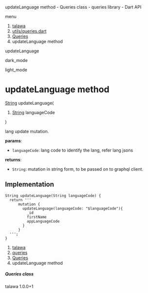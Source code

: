 




updateLanguage method - Queries class - queries library - Dart API







menu

1. [talawa](../../index.html)
2. [utils/queries.dart](../../file-___home_harshil_Desktop_open-source_palisadoes_talawa_lib_utils_queries/)
3. [Queries](../../file-___home_harshil_Desktop_open-source_palisadoes_talawa_lib_utils_queries/Queries-class.html)
4. updateLanguage method

updateLanguage


dark\_mode

light\_mode




# updateLanguage method


[String](https://api.flutter.dev/flutter/dart-core/String-class.html)
updateLanguage(

1. [String](https://api.flutter.dev/flutter/dart-core/String-class.html) languageCode

)

lang update mutation.

**params**:

* `languageCode`: lang code to identify the lang, refer lang jsons

**returns**:

* `String`: mutation in string form, to be passed on to graphql client.

## Implementation

```
String updateLanguage(String languageCode) {
  return '''
      mutation {
        updateLanguage(languageCode: "$languageCode"){
          _id
          firstName
          appLanguageCode
        }
      }
  ''';
}
```

 


1. [talawa](../../index.html)
2. [queries](../../file-___home_harshil_Desktop_open-source_palisadoes_talawa_lib_utils_queries/)
3. [Queries](../../file-___home_harshil_Desktop_open-source_palisadoes_talawa_lib_utils_queries/Queries-class.html)
4. updateLanguage method

##### Queries class





talawa
1.0.0+1






